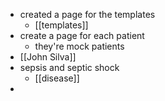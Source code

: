 - created a page for the templates
	- [[templates]]
- create a page for each patient
	- they're mock patients
- [[John Silva]]
- sepsis and septic shock
	- [[disease]]
-